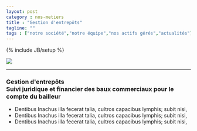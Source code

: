 ```yaml
---
layout: post
category : nos-metiers
title : "Gestion d'entrepôts"
tagline: ""
tags : ["notre société","notre équipe","nos actifs gérés","actualités"]
---
```

{% include JB/setup %}
<div class="row">
    <div class="col-md-12 col-lg-12">
        <img src="{{ ASSET_PATH }}bootstrap-3/bootstrap/images/metiers/gestion_technique.png" class="img-responsive">
    </div>
    <div class="col-md-12 col-lg-12 text-center">
      <hr />
    <p>
      <h3>Gestion d'entrepôts<br/>
          Suivi juridique et financier des baux commerciaux pour le compte du bailleur</h3>
    <ul>
      <li>Dentibus Inachus illa fecerat talia, cultros capacibus lymphis; subit nisi,</li>
      <li>Dentibus Inachus illa fecerat talia, cultros capacibus lymphis; subit nisi,</li>
      <li>Dentibus Inachus illa fecerat talia, cultros capacibus lymphis; subit nisi,</li>
    </ul>
    </p>
</div>
